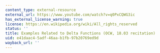 ```yaml
---
content_type: external-resource
external_url: https://www.youtube.com/watch?v=q0PxCQWG3ic
has_external_license_warning: true
license: https://en.wikipedia.org/wiki/All_rights_reserved
status: ''
title: Examples Related to Delta Functions (OCW, 18.03 recitation)
uid: e41daac4-5adf-46aa-b1fb-97b20769ed9d
wayback_url: ''
---
```

